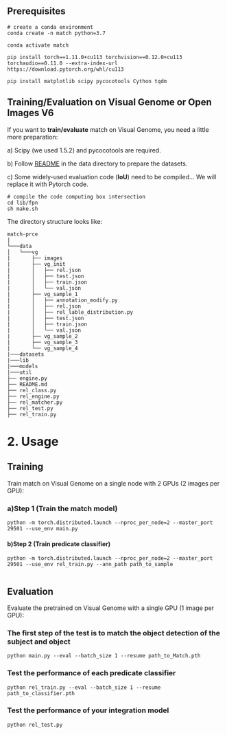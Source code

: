 ## Prerequisites
```
# create a conda environment 
conda create -n match python=3.7

conda activate match

pip install torch==1.11.0+cu113 torchvision==0.12.0+cu113 torchaudio==0.11.0 --extra-index-url https://download.pytorch.org/whl/cu113

pip install matplotlib scipy pycocotools Cython tqdm

```

## Training/Evaluation on Visual Genome or Open Images V6
If you want to **train/evaluate** match on Visual Genome, you need a little more preparation:

a) Scipy (we used 1.5.2) and pycocotools are required. 

b) Follow [README](https://github.com/yrcong/match/blob/main/data/README.md) in the data directory to prepare the datasets.

c) Some widely-used evaluation code (**IoU**) need to be compiled... We will replace it with Pytorch code.
```
# compile the code computing box intersection
cd lib/fpn
sh make.sh
```

The directory structure looks like:
```
match-prce
| 
└───data
│   └───vg
|       ├── images
|       ├── vg_init
|       │   ├── rel.json
|       │   ├── test.json
|       │   ├── train.json
|       │   └── val.json
|       ├── vg_sample_1
|       │   ├── annotation_modify.py
|       │   ├── rel.json
|       │   ├── rel_lable_distribution.py
|       │   ├── test.json
|       │   ├── train.json
|       │   └── val.json
|       ├── vg_sample_2
|       ├── vg_sample_3
|       └── vg_sample_4
|───datasets
|───lib
|───models
|───util
├── engine.py
├── README.md
├── rel_class.py
├── rel_engine.py
├── rel_matcher.py
├── rel_test.py
├── rel_train.py      
```

# 2. Usage

## Training
Train match on Visual Genome on a single node with 2 GPUs (2 images per GPU):

### a)Step 1 (Train the match model)
```
python -m torch.distributed.launch --nproc_per_node=2 --master_port 29501 --use_env main.py
```

#### b)Step 2 (Train predicate classifier)
```
python -m torch.distributed.launch --nproc_per_node=2 --master_port 29501 --use_env rel_train.py --ann_path path_to_sample
 
```


## Evaluation
Evaluate the pretrained on Visual Genome with a single GPU (1 image per GPU):

### The first step of the test is to match the object detection of the subject and object
```
python main.py --eval --batch_size 1 --resume path_to_Match.pth
```

### Test the performance of each predicate classifier

```
python rel_train.py --eval --batch_size 1 --resume path_to_classifier.pth
```

### Test the performance of your integration model

```
python rel_test.py
```

